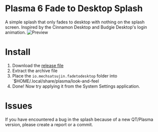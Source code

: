 # Plasma 6 Fade to Desktop Splash
A simple splash that only fades to desktop with nothing on the splash screen. Inspired by the Cinnamon Desktop and Budgie Desktop's login animation.
![Preview](https://github.com/MechSatsujin/Plasma6-FadetoDesktopSplash/blob/main/contents/previews/previewtwo.png)

# Install
1. Download the [release file](https://github.com/MechSatsujin/Plasma6-FadeToDesktopSplash/releases)
2. Extract the archive file
3. Place the `io.mechsatsujin.fadetodesktop` folder into `$HOME/.local/share/plasma/look-and-feel
4. Done! Now try applying it from the System Settings application.

# Issues
If you have encountered a bug in the splash because of a new QT/Plasma version, please create a report or a commit.
